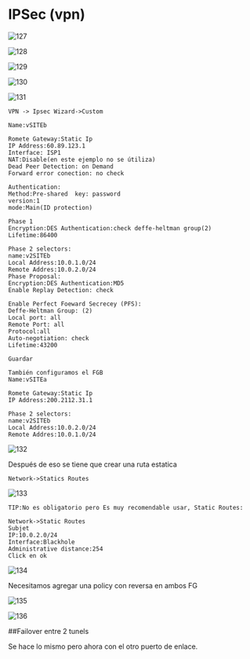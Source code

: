# IPSec (vpn)

![127](128.png)

![128](129.png)

![129](130.png)

![130](131.png)

![131](132.png)

```
VPN -> Ipsec Wizard->Custom

Name:vSITEb 

Romete Gateway:Static Ip
IP Address:60.89.123.1
Interface: ISP1
NAT:Disable(en este ejemplo no se útiliza)
Dead Peer Detection: on Demand
Forward error conection: no check

Authentication:
Method:Pre-shared  key: password
version:1
mode:Main(ID protection)

Phase 1
Encryption:DES Authentication:check deffe-heltman group(2)
Lifetime:86400

Phase 2 selectors:
name:v2SITEb
Local Address:10.0.1.0/24
Remote Addres:10.0.2.0/24
Phase Proposal:
Encryption:DES Authentication:MD5
Enable Replay Detection: check

Enable Perfect Foeward Secrecey (PFS):
Deffe-Heltman Group: (2)
Local port: all
Remote Port: all
Protocol:all
Auto-negotiation: check
Lifetime:43200

Guardar

También configuramos el FGB
Name:vSITEa 

Romete Gateway:Static Ip
IP Address:200.2112.31.1

Phase 2 selectors:
name:v2SITEb
Local Address:10.0.2.0/24
Remote Addres:10.0.1.0/24
```

![132](133.png)

Después de eso se tiene que crear una ruta estatica
```
Network->Statics Routes

```

![133](134.png)

```
TIP:No es obligatorio pero Es muy recomendable usar, Static Routes:

Network->Static Routes 
Subjet
IP:10.0.2.0/24
Interface:Blackhole
Administrative distance:254 
Click en ok
```

![134](135.png)


Necesitamos agregar una policy con reversa en ambos FG

![135](136.png)

![136](137.png)

##Failover entre 2 tunels

Se hace lo mismo pero ahora con el otro puerto de enlace.